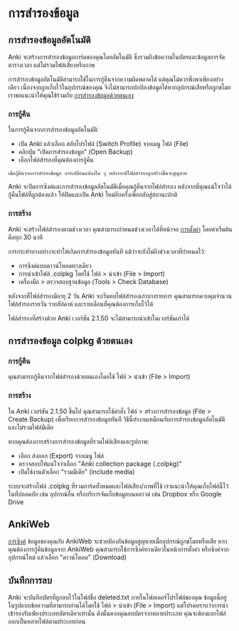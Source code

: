 # การสำรองข้อมูล

<!-- toc -->

## การสำรองข้อมูลอัตโนมัติ

Anki จะสร้างการสำรองข้อมูลการ์ดของคุณโดยอัตโนมัติ ซึ่งรวมถึงข้อความในบัตรและข้อมูลการจัดตารางเวลา แต่ไม่รวมไฟล์เสียงหรือภาพ

การสำรองข้อมูลอัตโนมัติสามารถใช้ในการกู้คืนจากความผิดพลาดได้ แต่คุณไม่ควรพึ่งพาเพียงอย่างเดียว เนื่องจากถูกเก็บไว้ในอุปกรณ์ของคุณ จึงไม่สามารถปกป้องข้อมูลได้หากอุปกรณ์เสียหรือถูกขโมย เราขอแนะนำให้คุณใช้ร่วมกับ
[การสำรองข้อมูลด้วยตนเอง](#การสำรองข้อมูล-colpkg-ด้วยตนเอง)

### การกู้คืน

ในการกู้คืนจากการสำรองข้อมูลอัตโนมัติ:

- เปิด Anki แล้วเลือก สลับโปรไฟล์ (Switch Profile) จากเมนู ไฟล์ (File)
- คลิกปุ่ม "เปิดการสำรองข้อมูล" (Open Backup)
- เลือกไฟล์สำรองที่คุณต้องการกู้คืน

```admonish warning
เมื่อกู้คืนจากการสำรองข้อมูล การเปลี่ยนแปลงใด ๆ หลังจากที่ไฟล์สำรองถูกสร้างขึ้นจะสูญหาย
```

Anki จะปิดการซิงค์และการสำรองข้อมูลอัตโนมัติเมื่อคุณกู้คืนจากไฟล์สำรอง หลังจากที่คุณแน่ใจว่าได้กู้คืนไฟล์ที่ถูกต้องแล้ว ให้ปิดและเปิด Anki ใหม่อีกครั้งเพื่อกลับสู่สถานะปกติ

### การสร้าง

Anki จะสร้างไฟล์สำรองตามช่วงเวลา คุณสามารถกำหนดช่วงเวลาได้ที่หน้าจอ
[การตั้งค่า](preferences.th.md) โดยค่าเริ่มต้นคือทุก 30 นาที

การกระทำบางอย่างจะทำให้เกิดการสำรองข้อมูลทันที แม้ว่าจะยังไม่ถึงช่วงเวลาที่กำหนดไว้:

- การซิงค์แบบดาวน์โหลดทางเดียว
- การนำเข้าไฟล์ .colpkg โดยใช้ ไฟล์ > นำเข้า (File > Import)
- เครื่องมือ > ตรวจสอบฐานข้อมูล (Tools > Check Database)

หลังจากที่ไฟล์สำรองมีอายุ 2 วัน Anki จะเริ่มลบไฟล์สำรองเก่าบางรายการ คุณสามารถควบคุมจำนวนไฟล์สำรองรายวัน รายสัปดาห์ และรายเดือนที่คุณต้องการเก็บไว้ได้

ไฟล์สำรองที่สร้างด้วย Anki เวอร์ชัน 2.1.50 จะไม่สามารถนำเข้าในเวอร์ชันเก่าได้

## การสำรองข้อมูล colpkg ด้วยตนเอง

### การกู้คืน

คุณสามารถกู้คืนจากไฟล์สำรองด้วยตนเองโดยใช้ ไฟล์ > นำเข้า (File > Import)

### การสร้าง

ใน Anki เวอร์ชัน 2.1.50 ขึ้นไป คุณสามารถใช้คำสั่ง ไฟล์ > สร้างการสำรองข้อมูล (File > Create Backup) เพื่อเรียกการสำรองข้อมูลทันที วิธีนี้ทำงานเหมือนกับการสำรองข้อมูลอัตโนมัติ และไม่รวมไฟล์มีเดีย

หากคุณต้องการสร้างการสำรองข้อมูลที่รวมไฟล์เสียงและรูปภาพ:

- เลือก ส่งออก (Export) จากเมนู ไฟล์
- ตรวจสอบให้แน่ใจว่าเลือก "Anki collection package (.colpkg)"
- เปิดใช้งานตัวเลือก "รวมมีเดีย" (include media)

ระบบจะสร้างไฟล์ .colpkg ที่รวมการ์ดทั้งหมดและไฟล์เสียง/ภาพที่ใช้ เราแนะนำให้คุณเก็บไฟล์นี้ไว้ในที่ปลอดภัย เช่น อุปกรณ์อื่น หรือบริการจัดเก็บข้อมูลบนคลาวด์ เช่น Dropbox หรือ Google Drive

## AnkiWeb

[การซิงค์](./syncing.th.md) ข้อมูลของคุณกับ AnkiWeb จะช่วยป้องกันข้อมูลสูญหายเมื่ออุปกรณ์ถูกขโมยหรือเสีย หากคุณต้องการกู้คืนข้อมูลจาก AnkiWeb
คุณสามารถใช้การซิงค์ทางเดียวในหน้าการตั้งค่า หรือซิงค์จากอุปกรณ์ใหม่ แล้วเลือก "ดาวน์โหลด" (Download)

## บันทึกการลบ

Anki จะบันทึกบัตรที่ถูกลบไว้ในไฟล์ชื่อ deleted.txt ภายในโฟลเดอร์โปรไฟล์ของคุณ ข้อมูลนี้อยู่ในรูปแบบข้อความที่สามารถอ่านได้โดยใช้
ไฟล์ > นำเข้า (File > Import) แต่โปรดทราบว่าการนำเข้ารองรับเพียงประเภทบัตรเดียวเท่านั้น ดังนั้นหากคุณลบบัตรจากหลายประเภท คุณจะต้องแยกไฟล์ออกเป็นหลายไฟล์ตามประเภทก่อน

